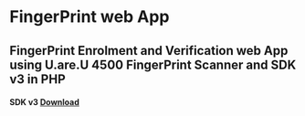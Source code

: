 # FingerPrint web App
## FingerPrint Enrolment and Verification web App using U.are.U 4500 FingerPrint Scanner and SDK v3 in PHP

#### SDK v3 [Download]()